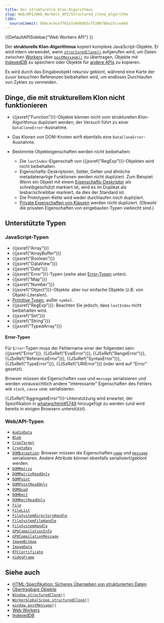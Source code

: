 ```yaml
---
title: Der strukturelle Klon-Algorithmus
slug: Web/API/Web_Workers_API/Structured_clone_algorithm
l10n:
  sourceCommit: 8b6cec0ceff01e7a9d6865cf5306788e15cce4b8
---
```


{{DefaultAPISidebar("Web Workers API") }}

Der **strukturelle Klon-Algorithmus** kopiert komplexe JavaScript-Objekte. Er wird intern verwendet, wenn [`structuredClone()`](/de/docs/Web/API/WorkerGlobalScope/structuredClone) aufgerufen wird, um Daten zwischen [Workers](/de/docs/Web/API/Worker) über [`postMessage()`](/de/docs/Web/API/Worker/postMessage) zu übertragen, Objekte mit [IndexedDB](/de/docs/Glossary/IndexedDB) zu speichern oder Objekte für [andere APIs](#siehe_auch) zu kopieren.

Es wird durch das Eingabeobjekt rekursiv geklont, während eine Karte der zuvor besuchten Referenzen beibehalten wird, um endloses Durchlaufen von Zyklen zu vermeiden.

## Dinge, die mit strukturellem Klon nicht funktionieren

- {{jsxref("Function")}}-Objekte können nicht vom strukturellen Klon-Algorithmus dupliziert werden; der Versuch führt zu einer `DataCloneError`-Ausnahme.
- Das Klonen von DOM-Knoten wirft ebenfalls eine `DataCloneError`-Ausnahme.
- Bestimmte Objekteigenschaften werden nicht beibehalten:

  - Die `lastIndex`-Eigenschaft von {{jsxref("RegExp")}}-Objekten wird nicht beibehalten.
  - Eigenschafts-Deskriptoren, Setter, Getter und ähnliche metadatenartige Funktionen werden nicht dupliziert. Zum Beispiel: Wenn ein Objekt mit einem [Eigenschafts-Deskriptor](/de/docs/Web/JavaScript/Reference/Global_Objects/Object/getOwnPropertyDescriptor) als schreibgeschützt markiert ist, wird es im Duplikat als lesbar/schreibbar markiert, da dies der Standard ist.
  - Die Prototypen-Kette wird weder durchlaufen noch dupliziert.
  - [Private Eigenschaften von Klassen](/de/docs/Web/JavaScript/Reference/Classes/Private_properties) werden nicht dupliziert. (Obwohl die privaten Eigenschaften von eingebauten Typen vielleicht sind.)

## Unterstützte Typen

### JavaScript-Typen

- {{jsxref("Array")}}
- {{jsxref("ArrayBuffer")}}
- {{jsxref("Boolean")}}
- {{jsxref("DataView")}}
- {{jsxref("Date")}}
- {{jsxref("Error")}}-Typen (siehe aber [Error-Typen](#error-typen) unten).
- {{jsxref("Map")}}
- {{jsxref("Number")}}
- {{jsxref("Object")}}-Objekte: aber nur einfache Objekte (z.B. von Objekt-Literalen).
- [Primitive Typen](/de/docs/Web/JavaScript/Data_structures#primitive_values), außer `symbol`.
- {{jsxref("RegExp")}}: Beachten Sie jedoch, dass `lastIndex` nicht beibehalten wird.
- {{jsxref("Set")}}
- {{jsxref("String")}}
- {{jsxref("TypedArray")}}

#### Error-Typen

Für `Error`-Typen muss der Fehlername einer der folgenden sein: {{jsxref("Error")}}, {{JSxRef("EvalError")}}, {{JSxRef("RangeError")}}, {{JSxRef("ReferenceError")}}, {{JSxRef("SyntaxError")}}, {{JSxRef("TypeError")}}, {{JSxRef("URIError")}} (oder wird auf "Error" gesetzt).

Browser müssen die Eigenschaften `name` und `message` serialisieren und werden voraussichtlich andere "interessante" Eigenschaften des Fehlers wie `stack`, `cause` usw. serialisieren.

{{JSxRef("AggregateError")}}-Unterstützung wird erwartet, der Spezifikation in [whatwg/html#5749](https://github.com/whatwg/html/pull/5749) hinzugefügt zu werden (und wird bereits in einigen Browsern unterstützt).

### Web/API-Typen

- [`AudioData`](/de/docs/Web/API/AudioData)
- [`Blob`](/de/docs/Web/API/Blob)
- [`CropTarget`](/de/docs/Web/API/CropTarget)
- [`CryptoKey`](/de/docs/Web/API/CryptoKey)
- [`DOMException`](/de/docs/Web/API/DOMException): Browser müssen die Eigenschaften [`name`](/de/docs/Web/API/DOMException/name) und [`message`](/de/docs/Web/API/DOMException/message) serialisieren. Andere Attribute können ebenfalls serialisiert/geklont werden.
- [`DOMMatrix`](/de/docs/Web/API/DOMMatrix)
- [`DOMMatrixReadOnly`](/de/docs/Web/API/DOMMatrixReadOnly)
- [`DOMPoint`](/de/docs/Web/API/DOMPoint)
- [`DOMPointReadOnly`](/de/docs/Web/API/DOMPointReadOnly)
- [`DOMQuad`](/de/docs/Web/API/DOMQuad)
- [`DOMRect`](/de/docs/Web/API/DOMRect)
- [`DOMRectReadOnly`](/de/docs/Web/API/DOMRectReadOnly)
- [`File`](/de/docs/Web/API/File)
- [`FileList`](/de/docs/Web/API/FileList)
- [`FileSystemDirectoryHandle`](/de/docs/Web/API/FileSystemDirectoryHandle)
- [`FileSystemFileHandle`](/de/docs/Web/API/FileSystemFileHandle)
- [`FileSystemHandle`](/de/docs/Web/API/FileSystemHandle)
- [`GPUCompilationInfo`](/de/docs/Web/API/GPUCompilationInfo)
- [`GPUCompilationMessage`](/de/docs/Web/API/GPUCompilationMessage)
- [`ImageBitmap`](/de/docs/Web/API/ImageBitmap)
- [`ImageData`](/de/docs/Web/API/ImageData)
- [`RTCCertificate`](/de/docs/Web/API/RTCCertificate)
- [`VideoFrame`](/de/docs/Web/API/VideoFrame)

## Siehe auch

- [HTML-Spezifikation: Sicheres Übergeben von strukturierten Daten](https://html.spec.whatwg.org/multipage/infrastructure.html#safe-passing-of-structured-data)
- [Übertragbare Objekte](/de/docs/Web/API/Web_Workers_API/Transferable_objects)
- [`Window.structuredClone()`](/de/docs/Web/API/Window/structuredClone)
- [`WorkerGlobalScope.structuredClone()`](/de/docs/Web/API/WorkerGlobalScope/structuredClone)
- [`window.postMessage()`](/de/docs/Web/API/Window/postMessage)
- [Web Workers](/de/docs/Web/API/Web_Workers_API)
- [IndexedDB](/de/docs/Web/API/IndexedDB_API)

